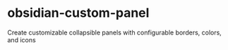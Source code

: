 # obsidian-custom-panel
Create customizable collapsible panels with configurable borders, colors, and icons
